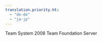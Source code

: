 ```yaml
---
translation.priority.ht: 
  - "de-de"
  - "ja-jp"
---
```

Team System 2008 Team Foundation Server